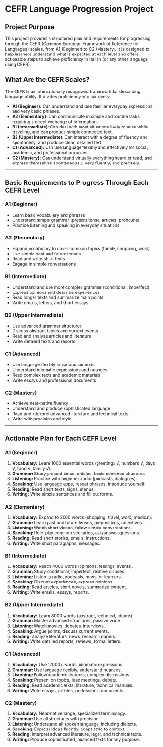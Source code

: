 # CEFR Language Progression Project

## Project Purpose
This project provides a structured plan and requirements for progressing through the CEFR (Common European Framework of Reference for Languages) scales, from A1 (Beginner) to C2 (Mastery). It is designed to help learners understand what is expected at each level and offers actionable steps to achieve proficiency in Italian (or any other language using CEFR).

## What Are the CEFR Scales?
The CEFR is an internationally recognized framework for describing language ability. It divides proficiency into six levels:

- **A1 (Beginner):** Can understand and use familiar everyday expressions and very basic phrases.
- **A2 (Elementary):** Can communicate in simple and routine tasks requiring a direct exchange of information.
- **B1 (Intermediate):** Can deal with most situations likely to arise while traveling, and can produce simple connected text.
- **B2 (Upper Intermediate):** Can interact with a degree of fluency and spontaneity, and produce clear, detailed text.
- **C1 (Advanced):** Can use language flexibly and effectively for social, academic, and professional purposes.
- **C2 (Mastery):** Can understand virtually everything heard or read, and express themselves spontaneously, very fluently, and precisely.

---

## Basic Requirements to Progress Through Each CEFR Level

### A1 (Beginner)
- Learn basic vocabulary and phrases
- Understand simple grammar (present tense, articles, pronouns)
- Practice listening and speaking in everyday situations

### A2 (Elementary)
- Expand vocabulary to cover common topics (family, shopping, work)
- Use simple past and future tenses
- Read and write short texts
- Engage in simple conversations

### B1 (Intermediate)
- Understand and use more complex grammar (conditional, imperfect)
- Express opinions and describe experiences
- Read longer texts and summarize main points
- Write emails, letters, and short essays

### B2 (Upper Intermediate)
- Use advanced grammar structures
- Discuss abstract topics and current events
- Read and analyze articles and literature
- Write detailed texts and reports

### C1 (Advanced)
- Use language flexibly in various contexts
- Understand idiomatic expressions and nuances
- Read complex texts and academic materials
- Write essays and professional documents

### C2 (Mastery)
- Achieve near-native fluency
- Understand and produce sophisticated language
- Read and interpret advanced literature and technical texts
- Write with precision and style

---

## Actionable Plan for Each CEFR Level

### A1 (Beginner)
1. **Vocabulary:** Learn 1000 essential words (greetings √, numbers √, days √, food √, family √).
2. **Grammar:** Study present tense, articles, basic sentence structure.
3. **Listening:** Practice with beginner audio (podcasts, dialogues).
4. **Speaking:** Use language apps, repeat phrases, introduce yourself.
5. **Reading:** Read short texts, signs, menus.
6. **Writing:** Write simple sentences and fill out forms.

### A2 (Elementary)
1. **Vocabulary:** Expand to 2000 words (shopping, travel, work, medical).
2. **Grammar:** Learn past and future tenses, prepositions, adjectives.
3. **Listening:** Watch short videos, follow simple conversations.
4. **Speaking:** Role-play common scenarios, ask/answer questions.
5. **Reading:** Read short stories, emails, instructions.
6. **Writing:** Write short paragraphs, messages.

### B1 (Intermediate)
1. **Vocabulary:** Reach 4000 words (opinions, feelings, events).
2. **Grammar:** Study conditional, imperfect, relative clauses.
3. **Listening:** Listen to radio, podcasts, news for learners.
4. **Speaking:** Discuss experiences, express opinions.
5. **Reading:** Read articles, short novels, summarize content.
6. **Writing:** Write emails, essays, reports.

### B2 (Upper Intermediate)
1. **Vocabulary:** Learn 8000 words (abstract, technical, idioms).
2. **Grammar:** Master advanced structures, passive voice.
3. **Listening:** Watch movies, debates, interviews.
4. **Speaking:** Argue points, discuss current events.
5. **Reading:** Analyze literature, news, research papers.
6. **Writing:** Write detailed reports, reviews, formal letters.

### C1 (Advanced)
1. **Vocabulary:** Use 12000+ words, idiomatic expressions.
2. **Grammar:** Use language flexibly, understand nuances.
3. **Listening:** Follow academic lectures, complex discussions.
4. **Speaking:** Present on topics, lead meetings, debate.
5. **Reading:** Read academic texts, literature, technical manuals.
6. **Writing:** Write essays, articles, professional documents.

### C2 (Mastery)
1. **Vocabulary:** Near-native range, specialized terminology.
2. **Grammar:** Use all structures with precision.
3. **Listening:** Understand all spoken language, including dialects.
4. **Speaking:** Express ideas fluently, adapt style to context.
5. **Reading:** Interpret advanced literature, legal, and technical texts.
6. **Writing:** Produce sophisticated, nuanced texts for any purpose.
